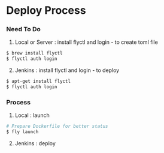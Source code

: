 

# Deploy Process
### Need To Do
1. Local or Server
: install flyctl and login - to create toml file
``` bash
$ brew install flyctl
$ flyctl auth login
```

2. Jenkins
: install flyctl and login - to deploy
``` bash
$ apt-get install flyctl
$ flyctl auth login
```

### Process
1. Local
: launch
``` bash
# Prepare Dockerfile for better status
$ fly launch
```

2. Jenkins
: deploy

